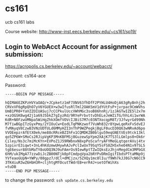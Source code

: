 # cs161
ucb cs161 labs

Course website: http://www-inst.eecs.berkeley.edu/~cs161/sp19/

## Login to WebAcct Account for assignment submission:

https://acropolis.cs.berkeley.edu/~account/webacct/

Account: 	cs164-ace

Password: 

```
-----BEGIN PGP MESSAGE-----

hQIMA6EZKPzHVYaOAQ/+JCpketz1mF7XNV63fhDfF2PYHLU4HoDjA63gRyBnhj2h
CRVxVF6gRpQhO7yV6YGUEX+w3wIfusRlTml2OAKSmV1dYUtFsP+jvrpac9CmWVhs
UmB1PR0+YaVZZOIUASuj7cCCPkulUccVWhMGc3soB86hnRj/1zJAGTwIZE5l2x7m
+xzOGSK8wg42j1a69J5bkZ7gIyzRd/9RYePrbvttvDhELeJeWZiTG/hhL4i1wrWA
KdR+N0FzwUMNpa5WiHgZhkXOmfVOVcIJBiS7M7c03NTXocqpM8T/3JfwyrGd99Nh
M7fiwBGpITzGyxPmy/2YIOuCw+EodLTqPNKzwof7VuWh832r8YpwLqeRxFvSdvEJ
fvMAyqV8CzwB3VNzUDTULd6MMyHZI3nThP9WZPegkjBgLF0ucD30Q63wNRvAd6po
VVOEepzrAfEtX0ek/me88cRRceBZIhFx1CQMDKZB0blgu59eqGNEtVEs9tck13kl
qo5ZP6W+SMoCs2RJipVgKP3MnKBFMSj0GuzewSpYpm2XAjK7TS3lLGmlps0+Ok6r
Ciley/Ns3c7miMcKYn+EVPoZ1J59RWbnxN8xpPoScafryAFYMeGLqtqerAVuj4tv
5zpixrE3iqwt+3nL4hKdzmwUHywhAJvPclIwUxT9SqY5sFS8ZH5xheO4N1v97SLS
tgE6esur88tbMaTY8oUOQ3NJ9uFAmrOs9IewRptTZwIQksEzJhjnMegdCm3MPbGX
6hM/ukIMgA77zzwDiJcZB00NTjk0pFCmdpqVpa2bRYPvDRmIgifIbdsPTtaMNp9j
YVfeaoGUpN+YWPy/08gpz7/dCl+dMCjzx/5ZXQy1mc8lIu/f9Wh7kJJ8G7cN6CC9
3TK4iuR3wZ6HbH3R+cljhtgMfOcutTWdrEB+erR4J+setOfWihXs
=tuDB
-----END PGP MESSAGE-----
```

to change the password: `ssh update.cs.berkeley.edu`



